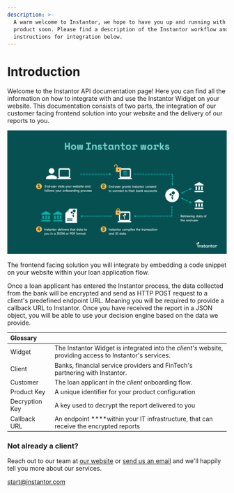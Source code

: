```yaml
---
description: >-
  A warm welcome to Instantor, we hope to have you up and running with our
  product soon. Please find a description of the Instantor workflow and
  instructions for integration below.
---
```


# Introduction

Welcome to the Instantor API documentation page! Here you can find all the information on how to integrate with and use the Instantor Widget on your website. This documentation consists of two parts, the integration of our customer facing frontend solution into your website and the delivery of our reports to you.

![](.gitbook/assets/how-instantor-works-4steps.png)

The frontend facing solution you will integrate by embedding a code snippet on your website within your loan application flow.

Once a loan applicant has entered the Instantor process, the data collected from the bank will be encrypted and send as HTTP POST request to a client's predefined endpoint URL. Meaning you will be required to provide a callback URL to Instantor. Once you have received the report in a JSON object, you will be able to use your decision engine based on the data we provide.  

| Glossary |  |
| :--- | :--- |
| Widget | The Instantor Widget is integrated into the _client's_ website, providing access to Instantor's services. |
| Client | Banks, financial service providers and FinTech's partnering with Instantor. |
| Customer | The loan applicant in the _client_ onboarding flow. |
| Product Key | A unique identifier for your product configuration |
| Decryption Key | A key used to decrypt the report delivered to you |
| Callback URL | An endpoint ****within your IT infrastructure, that can receive the encrypted reports |

### Not already a client?

Reach out to our team at [our website](https://www.instantor.com/) or [send us an email](mailto:commercial@instantor.com) and we'll happily tell you more about our services.

[start@instantor.com ](mailto:start@instantor.com)

